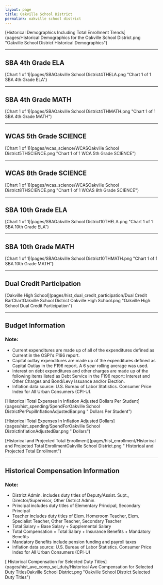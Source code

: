 ```yaml
---
layout: page
title: Oakville School District
permalink: oakville school district
---
```



[Historical Demographics Including Total Enrollment Trends](pages/Historical Demographics for the Oakville School District.png "Oakville School District Historical Demographics")

___

## SBA 4th Grade ELA

[Chart 1 of 1](pages/SBAOakville School District4THELA.png "Chart 1 of 1 SBA 4th Grade ELA")


___

## SBA 4th Grade MATH

[Chart 1 of 1](pages/SBAOakville School District4THMATH.png "Chart 1 of 1 SBA 4th Grade MATH")


___

## WCAS 5th Grade SCIENCE

[Chart 1 of 1](pages/wcas_science/WCASOakville School District5THSCIENCE.png "Chart 1 of 1 WCA 5th Grade SCIENCE")


___

## WCAS 8th Grade SCIENCE

[Chart 1 of 1](pages/wcas_science/WCASOakville School District8THSCIENCE.png "Chart 1 of 1 WCAS 8th Grade SCIENCE")


___

## SBA 10th Grade ELA

[Chart 1 of 1](pages/SBAOakville School District10THELA.png "Chart 1 of 1 SBA 10th Grade ELA")


___

## SBA 10th Grade MATH

[Chart 1 of 1](pages/SBAOakville School District10THMATH.png "Chart 1 of 1 SBA 10th Grade MATH")


___

## Dual Credit Participation

[Oakville High School](pages/hist_dual_credit_participation/Dual Credit BarChartOakville School District Oakville High School.png "Oakville High School Dual Credit Participation")


___

## Budget Information
### Note:
- Current expenditures are made up of all of the expenditures defined as Current in the OSPI's F196 report.
- Capital outlay expenditures are made up of the expenditures defined as Capital Outlay in the F196 report. A 6 year rolling average was used.
- Interest on debt expenditures and other charges are made up of the following items listed as Debt Service in the F196 report: Interest and Other Charges and Bond/Levy Issuance and/or Election.
- Inflation data source: U.S. Bureau of Labor Statistics. Consumer Price Index for All Urban Consumers (CPI-U).

[Historical Total Expenses In Inflation Adjusted Dollars Per Student](pages/hist_spending/SpendForOakville School DistrictPerPupilInflationAdjustedBar.png " Dollars Per Student")

[Historical Total Expenses In Inflation Adjusted Dollars](pages/hist_spending/SpendForOakville School DistrictInflationAdjustedBar.png " Dollars")

[Historical and Projected Total Enrollment](pages/hist_enrollment/Historical and Projected Total EnrollmentOakville School District.png " Historical and Projected Total Enrollment")


___

## Historical Compensation Information
### Note:
- District Admin. includes duty titles of Deputy/Assist. Supt., Director/Supervisor, Other District Admin.
- Principal includes duty titles of Elementary Principal, Secondary Principal
- Teacher includes duty titles of Elem. Homeroom Teacher, Elem. Specialist Teacher, Other Teacher, Secondary Teacher
- Total Salary = Base Salary + Supplemental Salary
- Total Compensation = Total Salary + Insurance Benefits + Mandatory Benefits
- Mandatory Benefits include pension funding and payroll taxes
- Inflation data source: U.S. Bureau of Labor Statistics. Consumer Price Index for All Urban Consumers (CPI-U)

[ Historical Compensation for Selected Duty Titles](pages/hist_ave_comp_sel_duty/Historical Ave Compensation for Selected Duty TitlesOakville School District.png "Oakville School District Selected Duty Titles")


